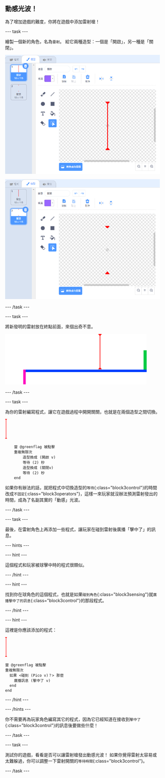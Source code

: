 ## 動感光波！

為了增加遊戲的難度，你將在遊戲中添加雷射槍！

\--- task \---

繪製一個新的角色，名為`雷射`。 給它兩種造型：一個是「開啟」，另一種是「關閉」。

![截圖](images/dodge-lasers-costume1.png)

![截圖](images/dodge-lasers-costume2.png)

\--- /task \---

\--- task \---

將新發明的雷射放在終點前面，來個出奇不意。

![截圖](images/dodge-lasers-position.png)

\--- /task \---

\--- task \---

為你的雷射編寫程式，讓它在遊戲過程中開開關關，也就是在兩個造型之間切換。

![雷射角色](images/laser_sprite.png)

```blocks3
    當 @greenflag 被點擊
    重複無限次
        造型換成 (開啟 v)
        等待 (2) 秒
        造型換成 (關閉v)
        等待 (2) 秒
    end
```

如果你有辦法的話，就把程式中切換造型的`等待`{:class="block3control"}的時間改成`不固定`{:class="block3operators"}，這樣一來玩家就沒辦法預測雷射發出的時間，成為了名副其實的「動感」光波。

\--- /task \---

\--- task \---

最後，在雷射角色上再添加一些程式，讓玩家在碰到雷射後廣播「擊中了」的訊息。

\--- hints \---

\--- hint \---

這個程式和玩家被球擊中時的程式很類似。

\--- /hint \---

\--- hint \---

找到你在球角色的這個程式，也就是如果`碰到角色`{:class="block3sensing"}就`廣播擊中了的訊息`{:class="block3control"}的那段程式。

\--- /hint \---

\--- hint \---

這裡是你應該添加的程式：

![雷射角色](images/laser_sprite.png)

```blocks3
當 @greenflag 被點擊
重複無限次
  如果 <碰到 (Pico v)？> 那麼
    廣播訊息 (擊中了 v)
  end
end
```

\--- /hint \---

\--- /hints \---

你不需要再為玩家角色編寫其它的程式，因為它已經知道在接收到`擊中了`{:class="block3control"}的訊息後要做些什麼！

\--- /task \---

\--- task \---

測試你的遊戲，看看是否可以讓雷射槍發出動感光波！ 如果你覺得雷射太容易或太難躲過，你可以調整一下雷射開關的`等待時間`{:class="block3control"}。

\--- /task \---